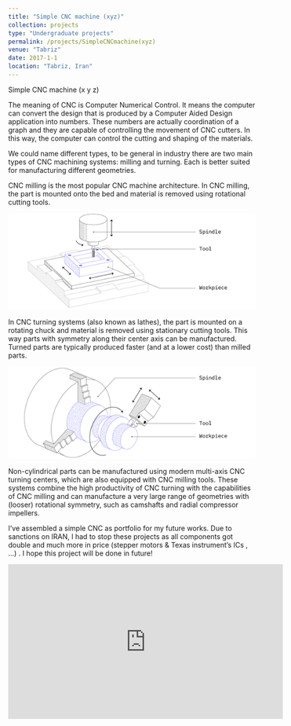 ```yaml
---
title: "Simple CNC machine (xyz)"
collection: projects
type: "Undergraduate projects"
permalink: /projects/SimpleCNCmachine(xyz)
venue: "Tabriz"
date: 2017-1-1
location: "Tabriz, Iran"
---
```


 Simple CNC machine (x y z)

The meaning of CNC is Computer Numerical Control. It means the computer can convert the design that is produced by a Computer Aided Design application into numbers. These numbers are actually coordination of a graph and they are capable of controlling the movement of CNC cutters. In this way, the computer can control the cutting and shaping of the materials.

We could name different types, to be general in industry there are two main types of CNC machining systems: milling and turning. Each is better suited for manufacturing different geometries.

CNC milling is the most popular CNC machine architecture. In CNC milling, the part is mounted onto the bed and material is removed using rotational cutting tools.

![cnc-milling.png](/images/projects/cnc-milling.png)

In CNC turning systems (also known as lathes), the part is mounted on a rotating chuck and material is removed using stationary cutting tools. This way parts with symmetry along their center axis can be manufactured. Turned parts are typically produced faster (and at a lower cost) than milled parts.

![CNC-turning.png](/images/projects/CNC-turning.png)

Non-cylindrical parts can be manufactured using modern multi-axis CNC turning centers, which are also equipped with CNC milling tools. These systems combine the high productivity of CNC turning with the capabilities of CNC milling and can manufacture a very large range of geometries with (looser) rotational symmetry, such as camshafts and radial compressor impellers.

I’ve assembled a simple CNC as portfolio for my future works. Due to sanctions on IRAN, I had to stop these projects as all components got double and much more in price (stepper motors & Texas instrument’s ICs , …) . I hope this project will be done in future!

<iframe width="560" height="315" src="https://www.youtube.com/embed/MYJ_2-XPtFQ" title="YouTube video player" frameborder="0" allow="accelerometer; autoplay; clipboard-write; encrypted-media; gyroscope; picture-in-picture" allowfullscreen></iframe>
